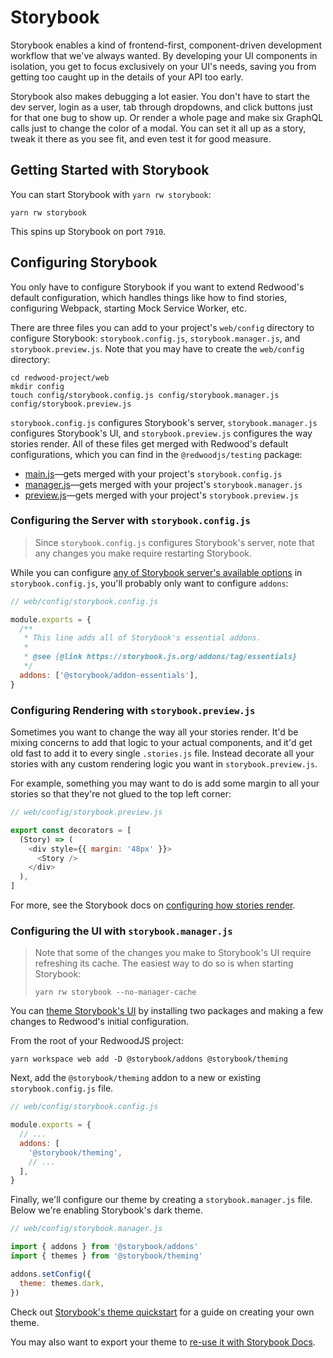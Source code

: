 # Storybook

Storybook enables a kind of frontend-first, component-driven development workflow that we've always wanted.
By developing your UI components in isolation, you get to focus exclusively on your UI's needs,
saving you from getting too caught up in the details of your API too early.

Storybook also makes debugging a lot easier.
You don't have to start the dev server, login as a user, tab through dropdowns, and click buttons just for that one bug to show up.
Or render a whole page and make six GraphQL calls just to change the color of a modal.
You can set it all up as a story, tweak it there as you see fit, and even test it for good measure.

## Getting Started with Storybook

You can start Storybook with `yarn rw storybook`:

```
yarn rw storybook
```

This spins up Storybook on port `7910`.

## Configuring Storybook

You only have to configure Storybook if you want to extend Redwood's default configuration, which handles things like how to find stories, configuring Webpack, starting Mock Service Worker, etc.

There are three files you can add to your project's `web/config` directory to configure Storybook: `storybook.config.js`, `storybook.manager.js`, and `storybook.preview.js`. Note that you may have to create the `web/config` directory:

```
cd redwood-project/web
mkdir config
touch config/storybook.config.js config/storybook.manager.js config/storybook.preview.js
```

`storybook.config.js` configures Storybook's server, `storybook.manager.js` configures Storybook's UI, and `storybook.preview.js` configures the way stories render.
All of these files get merged with Redwood's default configurations, which you can find in the `@redwoodjs/testing` package:

- [main.js](https://github.com/redwoodjs/redwood/blob/main/packages/testing/config/storybook/main.js)—gets merged with your project's `storybook.config.js`
- [manager.js](https://github.com/redwoodjs/redwood/blob/main/packages/testing/config/storybook/manager.js)—gets merged with your project's `storybook.manager.js`
- [preview.js](https://github.com/redwoodjs/redwood/blob/main/packages/testing/config/storybook/preview.js)—gets merged with your project's `storybook.preview.js`

### Configuring the Server with `storybook.config.js`

> Since `storybook.config.js` configures Storybook's server, note that any changes you make require restarting Storybook.

While you can configure [any of Storybook server's available options](https://storybook.js.org/docs/react/configure/overview#configure-your-storybook-project) in `storybook.config.js`, you'll probably only want to configure `addons`:

```js
// web/config/storybook.config.js

module.exports = {
  /**
   * This line adds all of Storybook's essential addons.
   *
   * @see {@link https://storybook.js.org/addons/tag/essentials}
   */
  addons: ['@storybook/addon-essentials'],
}
```

### Configuring Rendering with `storybook.preview.js`

Sometimes you want to change the way all your stories render.
It'd be mixing concerns to add that logic to your actual components, and it'd get old fast to add it to every single `.stories.js` file.
Instead decorate all your stories with any custom rendering logic you want in `storybook.preview.js`.

For example, something you may want to do is add some margin to all your stories so that they're not glued to the top left corner:

```js
// web/config/storybook.preview.js

export const decorators = [
  (Story) => (
    <div style={{ margin: '48px' }}>
      <Story />
    </div>
  ),
]
```

For more, see the Storybook docs on [configuring how stories render](https://storybook.js.org/docs/react/configure/overview#configure-story-rendering).

### Configuring the UI with `storybook.manager.js`

> Note that some of the changes you make to Storybook's UI require refreshing its cache.
> The easiest way to do so is when starting Storybook:
>
> `yarn rw storybook --no-manager-cache`

You can [theme Storybook's UI](https://storybook.js.org/docs/react/configure/theming) by installing two packages and making a few changes to Redwood's initial configuration.

From the root of your RedwoodJS project:

```
yarn workspace web add -D @storybook/addons @storybook/theming
```

Next, add the `@storybook/theming` addon to a new or existing `storybook.config.js` file.

```js
// web/config/storybook.config.js

module.exports = {
  // ...
  addons: [
    '@storybook/theming',
    // ...
  ],
}
```

Finally, we'll configure our theme by creating a `storybook.manager.js` file. Below we're enabling Storybook's dark theme.

```js
// web/config/storybook.manager.js

import { addons } from '@storybook/addons'
import { themes } from '@storybook/theming'

addons.setConfig({
  theme: themes.dark,
})
```

Check out [Storybook's theme quickstart](https://storybook.js.org/docs/react/configure/theming#create-a-theme-quickstart) for a guide on creating your own theme.

You may also want to export your theme to [re-use it with Storybook Docs](https://storybook.js.org/docs/react/configure/theming#theming-docs).
